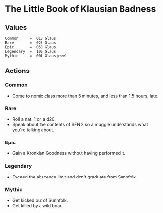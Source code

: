 # The Little Book of Klausian Badness

## Values  

```
Common     =  010 Glaus 
Rare       =  025 Glaus 
Epic       =  050 Glaus
Legendary  =  100 Glaus 
Mythic     =  001 Glausjewel 
```

## Actions 

### Common 

- Come to nomic class more than 5 minutes, and less than 1.5 hours, late. 

### Rare 

- Roll a nat. 1 on a d20. 
- Speak about the contents of SFN 2 so a muggle understands what you're talking about. 

### Epic 

- Gain a Kronkian Goodness without having performed it. 

### Legendary 

- Exceed the abscence limit and don't graduate from Sunnfolk. 

### Mythic 

- Get kicked out of Sunnfolk. 
- Get killed by a wild boar. 
